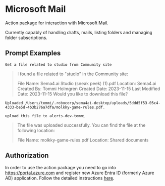 # Microsoft Mail

Action package for interaction with Microsoft Mail.

Currently capably of handling drafts, mails, listing folders and managing folder subscriptions.

## Prompt Examples

```
Get a file related to studio from Community site
```

> I found a file related to "studio" in the Community site:
>
> File Name: Sema4.ai Studio (sneak peek) (1).pdf
> Location: Sema4.ai
> Created By: Tommi Holmgren
> Created Date: 2023-11-15
> Last Modified Date: 2023-11-15
> Would you like to download this file?

```
Uploaded /Users/tommi/.robocorp/sema4ai-desktop/uploads/5ddd5f53-05c4-4333-be5d-4b3b276a7dfa/molkky-game-rules.pdf.

upload this file to alerts-dev-tommi
```

> The file was uploaded successfully. You can find the file at the following location:
>
> File Name: molkky-game-rules.pdf
> Location: Shared documents

## Authorization

In order to use the action package you need to go into https://portal.azure.com and register new Azure Entra ID (formerly Azure AD) application. Follow the detailed instructions [here](https://sema4.ai/docs/actions/auth/microsoft).
